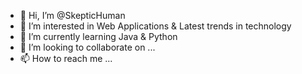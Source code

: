 - 👋 Hi, I’m @SkepticHuman
- 👀 I’m interested in Web Applications & Latest trends in technology
- 🌱 I’m currently learning Java & Python
- 💞️ I’m looking to collaborate on ...
- 📫 How to reach me ...

<!---
SkepticHuman/SkepticHuman is a ✨ special ✨ repository because its `README.md` (this file) appears on your GitHub profile.
You can click the Preview link to take a look at your changes.
--->
